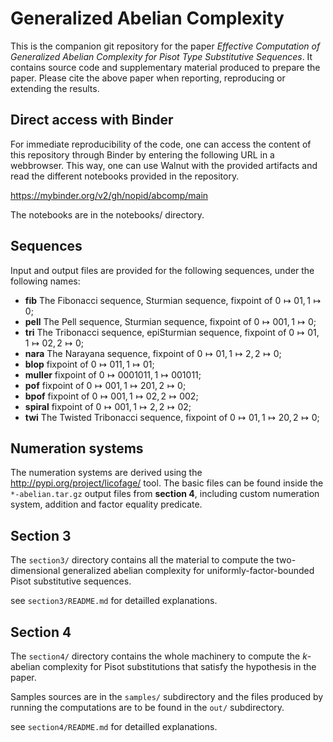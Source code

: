 # Generalized Abelian Complexity

This is the companion git repository for the paper *Effective Computation of Generalized Abelian Complexity for Pisot Type Substitutive Sequences*. It contains source code and supplementary material produced to prepare the paper. Please cite the above paper when reporting, reproducing or extending the results.


## Direct access with Binder

For immediate reproducibility of the code, one can access the content of this repository through Binder by entering the following URL in a webbrowser. This way, one can use Walnut with the provided artifacts and read the different notebooks provided in the repository.

https://mybinder.org/v2/gh/nopid/abcomp/main

The notebooks are in the notebooks/ directory.

## Sequences

Input and output files are provided for the following sequences, under the following names:
 
 - **fib** The Fibonacci sequence, Sturmian sequence, fixpoint of $0\mapsto 01, 1\mapsto 0$;
 - **pell** The Pell sequence, Sturmian sequence, fixpoint of $0\mapsto 001, 1\mapsto 0$;
 - **tri** The Tribonacci sequence, epiSturmian sequence, fixpoint of  $0\mapsto 01, 1\mapsto 02, 2\mapsto 0$;
 - **nara** The Narayana sequence, fixpoint of  $0\mapsto 01, 1\mapsto 2, 2\mapsto 0$;
 - **blop** fixpoint of  $0\mapsto 011, 1\mapsto 01$;
 - **muller** fixpoint of $0\mapsto 0001011, 1\mapsto 001011$;
 - **pof** fixpoint of $0\mapsto 001, 1\mapsto 201, 2\mapsto 0$;
 - **bpof** fixpoint of $0\mapsto 001, 1\mapsto 02, 2\mapsto 002$;
 - **spiral** fixpoint of $0\mapsto 001, 1\mapsto 2, 2\mapsto 02$;
 - **twi** The Twisted Tribonacci sequence, fixpoint of  $0\mapsto 01, 1\mapsto 20, 2\mapsto 0$;


## Numeration systems

The numeration systems are derived using the http://pypi.org/project/licofage/ tool. The basic files can be found inside the `*-abelian.tar.gz` output files from **section 4**, including custom numeration system, addition and factor equality predicate.


## Section 3

The `section3/` directory contains all the material to compute the two-dimensional generalized abelian complexity for uniformly-factor-bounded Pisot substitutive sequences.

see `section3/README.md` for detailled explanations.

## Section 4

The `section4/` directory contains the whole machinery to compute the $k$-abelian complexity for Pisot substitutions that satisfy the hypothesis in the paper.

Samples sources are in the `samples/` subdirectory and the files produced by running the computations are to be found in the `out/` subdirectory.

see `section4/README.md` for detailled explanations.
